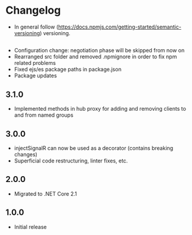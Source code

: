 # Changelog

* In general follow (https://docs.npmjs.com/getting-started/semantic-versioning) versioning.

## <next>
* Configuration change: negotiation phase will be skipped from now on
* Rearranged src folder and removed .npmignore in order to fix npm related problems
* Fixed ejs/es package paths in package.json
* Package updates

## 3.1.0
* Implemented methods in hub proxy for adding and removing clients to and from named groups

## 3.0.0
* injectSignalR can now be used as a decorator (contains breaking changes)
* Superficial code restructuring, linter fixes, etc.

## 2.0.0
* Migrated to .NET Core 2.1

## 1.0.0
* Initial release
